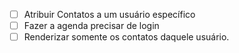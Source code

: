 - [ ] Atribuir Contatos a um usuário específico
- [ ] Fazer a agenda precisar de login
- [ ] Renderizar somente os contatos daquele usuário.
